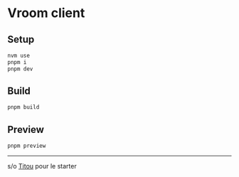 # Vroom client

## Setup

``` bash
nvm use
pnpm i
pnpm dev
```

## Build

``` bash
pnpm build
```

## Preview

``` bash
pnpm preview
```

---

s/o [Titou](https://github.com/titouan-pellerin) pour le starter
